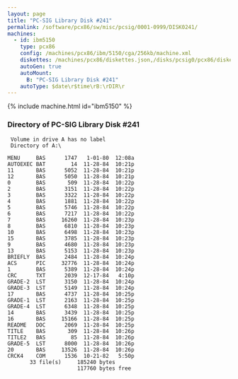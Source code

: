 ```yaml
---
layout: page
title: "PC-SIG Library Disk #241"
permalink: /software/pcx86/sw/misc/pcsig/0001-0999/DISK0241/
machines:
  - id: ibm5150
    type: pcx86
    config: /machines/pcx86/ibm/5150/cga/256kb/machine.xml
    diskettes: /machines/pcx86/diskettes.json,/disks/pcsig0/pcx86/diskettes.json
    autoGen: true
    autoMount:
      B: "PC-SIG Library Disk #241"
    autoType: $date\r$time\rB:\rDIR\r
---
```


{% include machine.html id="ibm5150" %}

### Directory of PC-SIG Library Disk #241

     Volume in drive A has no label
     Directory of A:\

    MENU     BAS      1747   1-01-80  12:08a
    AUTOEXEC BAT        14  11-28-84  10:21p
    11       BAS      5052  11-28-84  10:21p
    12       BAS      5050  11-28-84  10:21p
    0        BAS       509  11-28-84  10:22p
    2        BAS      3151  11-28-84  10:22p
    3        BAS      3322  11-28-84  10:22p
    4        BAS      1881  11-28-84  10:22p
    5        BAS      5746  11-28-84  10:22p
    6        BAS      7217  11-28-84  10:22p
    7        BAS     16260  11-28-84  10:23p
    8        BAS      6810  11-28-84  10:23p
    10       BAS      6498  11-28-84  10:23p
    15       BAS      3785  11-28-84  10:23p
    9        BAS      4680  11-28-84  10:23p
    13       BAS      5153  11-28-84  10:23p
    BRIEFLY  BAS      2484  11-28-84  10:24p
    ACS      PIC     32776  11-28-84  10:24p
    1        BAS      5389  11-28-84  10:24p
    CRC      TXT      2039  12-17-84   4:10p
    GRADE-2  LST      3150  11-28-84  10:24p
    GRADE-3  LST      5149  11-28-84  10:24p
    17       BAS      4737  11-28-84  10:25p
    GRADE-1  LST      2163  11-28-84  10:25p
    GRADE-4  LST      6348  11-28-84  10:25p
    14       BAS      3439  11-28-84  10:25p
    16       BAS     15166  11-28-84  10:25p
    README   DOC      2069  11-28-84  10:25p
    TITLE    BAS       309  11-28-84  10:26p
    TITLE2   BAS        85  11-28-84  10:26p
    GRADE-5  LST      8000  11-28-84  10:26p
    20       BAS     13526  11-28-84  10:26p
    CRCK4    COM      1536  10-21-82   5:50p
           33 file(s)     185240 bytes
                          117760 bytes free
